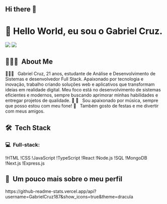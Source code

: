 ## Hi there 👋

<h1>👋 Hello World, eu sou o Gabriel Cruz.</h1>

<div> 
  <a href="https://www.instagram.com/gabriell___cruzz/" target="_blank"><img src="https://img.shields.io/badge/-Instagram-%23E4405F?style=for-the-badge&logo=instagram&logoColor=white" target="_blank"></a>
  <a href="https://www.linkedin.com/in/gabriel-silva-cruz-67160526a/" target="_blank"><img src="https://img.shields.io/badge/-LinkedIn-%230077B5?style=for-the-badge&logo=linkedin&logoColor=white" target="_blank"></a> 
</div>

<h2> 👨🏻‍💻 &nbsp;About Me </h2>

👨🏻‍💻 &nbsp; Gabriel Cruz, 21 anos, estudante de Análise e Desenvolvimento de Sistemas e desenvolvedor Full Stack. Apaixonado por tecnologia e inovação, trabalho criando soluções web e aplicativos que transformam ideias em realidade digital. Meu foco está no desenvolvimento de sistemas eficientes e modernos, sempre buscando aprimorar minhas habilidades e entregar projetos de qualidade. 🚀
🎵 &nbsp; Sou apaixonado por música, sempre que posso estou com meu fone!
🪩 &nbsp; Também gosto de festas e me divertir com meus amigos.

<h2> 🛠 &nbsp;Tech Stack</h2>
<h3>💻 &nbsp;Full-stack:</h3>

!HTML
!CSS
!JavaScript
!TypeScript
!React
!Node.js
!SQL
!MongoDB
!Next.js
!Express.js


<h2>🚀 &nbsp;Um pouco mais sobre o meu perfil</h2>
https://github-readme-stats.vercel.app/api?username=GabrielCruz187&show_icons=true&theme=dracula
